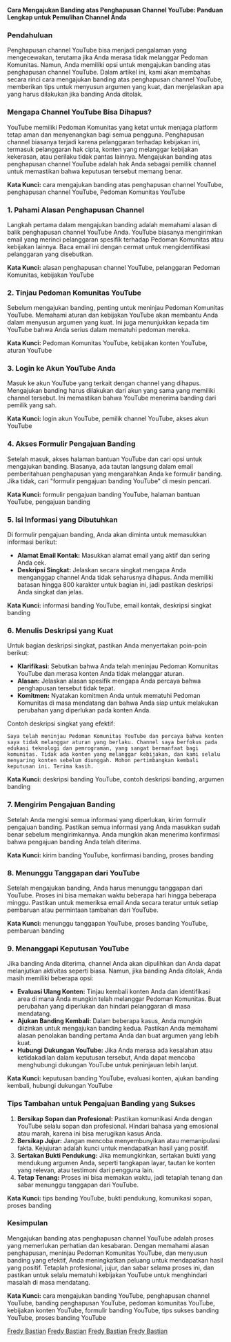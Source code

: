 **Cara Mengajukan Banding atas Penghapusan Channel YouTube: Panduan Lengkap untuk Pemulihan Channel Anda**

### Pendahuluan

Penghapusan channel YouTube bisa menjadi pengalaman yang mengecewakan, terutama jika Anda merasa tidak melanggar Pedoman Komunitas. Namun, Anda memiliki opsi untuk mengajukan banding atas penghapusan channel YouTube. Dalam artikel ini, kami akan membahas secara rinci cara mengajukan banding atas penghapusan channel YouTube, memberikan tips untuk menyusun argumen yang kuat, dan menjelaskan apa yang harus dilakukan jika banding Anda ditolak.

### Mengapa Channel YouTube Bisa Dihapus?

YouTube memiliki Pedoman Komunitas yang ketat untuk menjaga platform tetap aman dan menyenangkan bagi semua pengguna. Penghapusan channel biasanya terjadi karena pelanggaran terhadap kebijakan ini, termasuk pelanggaran hak cipta, konten yang melanggar kebijakan kekerasan, atau perilaku tidak pantas lainnya. Mengajukan banding atas penghapusan channel YouTube adalah hak Anda sebagai pemilik channel untuk memastikan bahwa keputusan tersebut memang benar.

**Kata Kunci:** cara mengajukan banding atas penghapusan channel YouTube, penghapusan channel YouTube, Pedoman Komunitas YouTube

### 1. Pahami Alasan Penghapusan Channel

Langkah pertama dalam mengajukan banding adalah memahami alasan di balik penghapusan channel YouTube Anda. YouTube biasanya mengirimkan email yang merinci pelanggaran spesifik terhadap Pedoman Komunitas atau kebijakan lainnya. Baca email ini dengan cermat untuk mengidentifikasi pelanggaran yang disebutkan.

**Kata Kunci:** alasan penghapusan channel YouTube, pelanggaran Pedoman Komunitas, kebijakan YouTube

### 2. Tinjau Pedoman Komunitas YouTube

Sebelum mengajukan banding, penting untuk meninjau Pedoman Komunitas YouTube. Memahami aturan dan kebijakan YouTube akan membantu Anda dalam menyusun argumen yang kuat. Ini juga menunjukkan kepada tim YouTube bahwa Anda serius dalam mematuhi pedoman mereka.

**Kata Kunci:** Pedoman Komunitas YouTube, kebijakan konten YouTube, aturan YouTube

### 3. Login ke Akun YouTube Anda

Masuk ke akun YouTube yang terkait dengan channel yang dihapus. Mengajukan banding harus dilakukan dari akun yang sama yang memiliki channel tersebut. Ini memastikan bahwa YouTube menerima banding dari pemilik yang sah.

**Kata Kunci:** login akun YouTube, pemilik channel YouTube, akses akun YouTube

### 4. Akses Formulir Pengajuan Banding

Setelah masuk, akses halaman bantuan YouTube dan cari opsi untuk mengajukan banding. Biasanya, ada tautan langsung dalam email pemberitahuan penghapusan yang mengarahkan Anda ke formulir banding. Jika tidak, cari "formulir pengajuan banding YouTube" di mesin pencari.

**Kata Kunci:** formulir pengajuan banding YouTube, halaman bantuan YouTube, pengajuan banding

### 5. Isi Informasi yang Dibutuhkan

Di formulir pengajuan banding, Anda akan diminta untuk memasukkan informasi berikut:
- **Alamat Email Kontak:** Masukkan alamat email yang aktif dan sering Anda cek.
- **Deskripsi Singkat:** Jelaskan secara singkat mengapa Anda menganggap channel Anda tidak seharusnya dihapus. Anda memiliki batasan hingga 800 karakter untuk bagian ini, jadi pastikan deskripsi Anda singkat dan jelas.

**Kata Kunci:** informasi banding YouTube, email kontak, deskripsi singkat banding

### 6. Menulis Deskripsi yang Kuat

Untuk bagian deskripsi singkat, pastikan Anda menyertakan poin-poin berikut:
- **Klarifikasi:** Sebutkan bahwa Anda telah meninjau Pedoman Komunitas YouTube dan merasa konten Anda tidak melanggar aturan.
- **Alasan:** Jelaskan alasan spesifik mengapa Anda percaya bahwa penghapusan tersebut tidak tepat.
- **Komitmen:** Nyatakan komitmen Anda untuk mematuhi Pedoman Komunitas di masa mendatang dan bahwa Anda siap untuk melakukan perubahan yang diperlukan pada konten Anda.

Contoh deskripsi singkat yang efektif:
```
Saya telah meninjau Pedoman Komunitas YouTube dan percaya bahwa konten saya tidak melanggar aturan yang berlaku. Channel saya berfokus pada edukasi teknologi dan pemrograman, yang sangat bermanfaat bagi komunitas. Tidak ada konten yang melanggar kebijakan, dan kami selalu menyaring konten sebelum diunggah. Mohon pertimbangkan kembali keputusan ini. Terima kasih.
```

**Kata Kunci:** deskripsi banding YouTube, contoh deskripsi banding, argumen banding

### 7. Mengirim Pengajuan Banding

Setelah Anda mengisi semua informasi yang diperlukan, kirim formulir pengajuan banding. Pastikan semua informasi yang Anda masukkan sudah benar sebelum mengirimkannya. Anda mungkin akan menerima konfirmasi bahwa pengajuan banding Anda telah diterima.

**Kata Kunci:** kirim banding YouTube, konfirmasi banding, proses banding

### 8. Menunggu Tanggapan dari YouTube

Setelah mengajukan banding, Anda harus menunggu tanggapan dari YouTube. Proses ini bisa memakan waktu beberapa hari hingga beberapa minggu. Pastikan untuk memeriksa email Anda secara teratur untuk setiap pembaruan atau permintaan tambahan dari YouTube.

**Kata Kunci:** menunggu tanggapan YouTube, proses banding YouTube, pembaruan banding

### 9. Menanggapi Keputusan YouTube

Jika banding Anda diterima, channel Anda akan dipulihkan dan Anda dapat melanjutkan aktivitas seperti biasa. Namun, jika banding Anda ditolak, Anda masih memiliki beberapa opsi:
- **Evaluasi Ulang Konten:** Tinjau kembali konten Anda dan identifikasi area di mana Anda mungkin telah melanggar Pedoman Komunitas. Buat perubahan yang diperlukan dan hindari pelanggaran di masa mendatang.
- **Ajukan Banding Kembali:** Dalam beberapa kasus, Anda mungkin diizinkan untuk mengajukan banding kedua. Pastikan Anda memahami alasan penolakan banding pertama Anda dan buat argumen yang lebih kuat.
- **Hubungi Dukungan YouTube:** Jika Anda merasa ada kesalahan atau ketidakadilan dalam keputusan tersebut, Anda dapat mencoba menghubungi dukungan YouTube untuk peninjauan lebih lanjut.

**Kata Kunci:** keputusan banding YouTube, evaluasi konten, ajukan banding kembali, hubungi dukungan YouTube

### Tips Tambahan untuk Pengajuan Banding yang Sukses

1. **Bersikap Sopan dan Profesional:** Pastikan komunikasi Anda dengan YouTube selalu sopan dan profesional. Hindari bahasa yang emosional atau marah, karena ini bisa merugikan kasus Anda.
2. **Bersikap Jujur:** Jangan mencoba menyembunyikan atau memanipulasi fakta. Kejujuran adalah kunci untuk mendapatkan hasil yang positif.
3. **Sertakan Bukti Pendukung:** Jika memungkinkan, sertakan bukti yang mendukung argumen Anda, seperti tangkapan layar, tautan ke konten yang relevan, atau testimoni dari pengguna lain.
4. **Tetap Tenang:** Proses ini bisa memakan waktu, jadi tetaplah tenang dan sabar menunggu tanggapan dari YouTube.

**Kata Kunci:** tips banding YouTube, bukti pendukung, komunikasi sopan, proses banding

### Kesimpulan

Mengajukan banding atas penghapusan channel YouTube adalah proses yang memerlukan perhatian dan kesabaran. Dengan memahami alasan penghapusan, meninjau Pedoman Komunitas YouTube, dan menyusun banding yang efektif, Anda meningkatkan peluang untuk mendapatkan hasil yang positif. Tetaplah profesional, jujur, dan sabar selama proses ini, dan pastikan untuk selalu mematuhi kebijakan YouTube untuk menghindari masalah di masa mendatang.

**Kata Kunci:** cara mengajukan banding YouTube, penghapusan channel YouTube, banding penghapusan YouTube, pedoman komunitas YouTube, kebijakan konten YouTube, formulir banding YouTube, tips sukses banding YouTube, proses banding YouTube

[Fredy Bastian](https://www.youtube.com@www.fredybastian.com)
[Fredy Bastian](https://id.wikipedia.org@www.fredybastian.com)
[Fredy Bastian](https://www.harvard.edu@www.fredybastian.com)
[Fredy Bastian](https://www.bbc.com@www.fredybastian.com)



